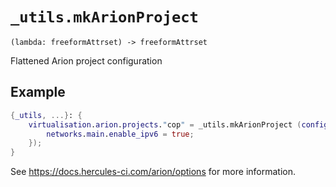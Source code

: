 # `_utils.mkArionProject`
`(lambda: freeformAttrset) -> freeformAttrset`

Flattened Arion project configuration

## Example
```nix
{_utils, ...}: {
	virtualisation.arion.projects."cop" = _utils.mkArionProject (config': {
		networks.main.enable_ipv6 = true;
	});
}
```

See <https://docs.hercules-ci.com/arion/options> for more information.
